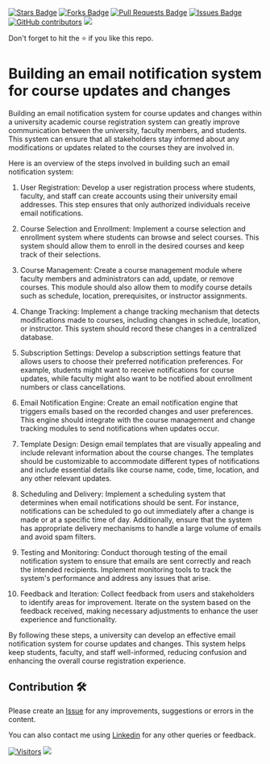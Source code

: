 <a href="https://github.com/drshahizan/learn-php/stargazers"><img src="https://img.shields.io/github/stars/drshahizan/learn-php" alt="Stars Badge"/></a>
<a href="https://github.com/drshahizan/learn-php/network/members"><img src="https://img.shields.io/github/forks/drshahizan/learn-php" alt="Forks Badge"/></a>
<a href="https://github.com/drshahizan/learn-php/pulls"><img src="https://img.shields.io/github/issues-pr/drshahizan/learn-php" alt="Pull Requests Badge"/></a>
<a href="https://github.com/drshahizan/learn-php/issues"><img src="https://img.shields.io/github/issues/drshahizan/learn-php" alt="Issues Badge"/></a>
<a href="https://github.com/drshahizan/learn-php/graphs/contributors"><img alt="GitHub contributors" src="https://img.shields.io/github/contributors/drshahizan/learn-php?color=2b9348"></a>
![](https://visitor-badge.glitch.me/badge?page_id=drshahizan/learn-php)

Don't forget to hit the :star: if you like this repo.

# Building an email notification system for course updates and changes

Building an email notification system for course updates and changes within a university academic course registration system can greatly improve communication between the university, faculty members, and students. This system can ensure that all stakeholders stay informed about any modifications or updates related to the courses they are involved in.

Here is an overview of the steps involved in building such an email notification system:

1. User Registration: Develop a user registration process where students, faculty, and staff can create accounts using their university email addresses. This step ensures that only authorized individuals receive email notifications.

2. Course Selection and Enrollment: Implement a course selection and enrollment system where students can browse and select courses. This system should allow them to enroll in the desired courses and keep track of their selections.

3. Course Management: Create a course management module where faculty members and administrators can add, update, or remove courses. This module should also allow them to modify course details such as schedule, location, prerequisites, or instructor assignments.

4. Change Tracking: Implement a change tracking mechanism that detects modifications made to courses, including changes in schedule, location, or instructor. This system should record these changes in a centralized database.

5. Subscription Settings: Develop a subscription settings feature that allows users to choose their preferred notification preferences. For example, students might want to receive notifications for course updates, while faculty might also want to be notified about enrollment numbers or class cancellations.

6. Email Notification Engine: Create an email notification engine that triggers emails based on the recorded changes and user preferences. This engine should integrate with the course management and change tracking modules to send notifications when updates occur.

7. Template Design: Design email templates that are visually appealing and include relevant information about the course changes. The templates should be customizable to accommodate different types of notifications and include essential details like course name, code, time, location, and any other relevant updates.

8. Scheduling and Delivery: Implement a scheduling system that determines when email notifications should be sent. For instance, notifications can be scheduled to go out immediately after a change is made or at a specific time of day. Additionally, ensure that the system has appropriate delivery mechanisms to handle a large volume of emails and avoid spam filters.

9. Testing and Monitoring: Conduct thorough testing of the email notification system to ensure that emails are sent correctly and reach the intended recipients. Implement monitoring tools to track the system's performance and address any issues that arise.

10. Feedback and Iteration: Collect feedback from users and stakeholders to identify areas for improvement. Iterate on the system based on the feedback received, making necessary adjustments to enhance the user experience and functionality.

By following these steps, a university can develop an effective email notification system for course updates and changes. This system helps keep students, faculty, and staff well-informed, reducing confusion and enhancing the overall course registration experience.

## Contribution 🛠️
Please create an [Issue](https://github.com/drshahizan/learn-php/issues) for any improvements, suggestions or errors in the content.

You can also contact me using [Linkedin](https://www.linkedin.com/in/drshahizan/) for any other queries or feedback.

[![Visitors](https://api.visitorbadge.io/api/visitors?path=https%3A%2F%2Fgithub.com%2Fdrshahizan&labelColor=%23697689&countColor=%23555555&style=plastic)](https://visitorbadge.io/status?path=https%3A%2F%2Fgithub.com%2Fdrshahizan)
![](https://hit.yhype.me/github/profile?user_id=81284918)

